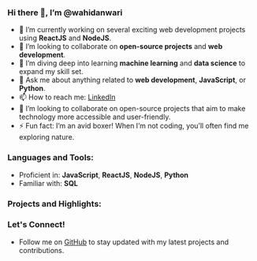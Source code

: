 ### Hi there 👋, I’m @wahidanwari

- 🔭 I’m currently working on several exciting web development projects using **ReactJS** and **NodeJS**.
- 💼 I’m looking to collaborate on **open-source projects** and **web development**.
- 🌱 I’m diving deep into learning **machine learning** and **data science** to expand my skill set.
- 💬 Ask me about anything related to **web development**, **JavaScript**, or **Python**.
- 📫 How to reach me: [LinkedIn](https://www.linkedin.com/in/wahidanwari)
- 🤝 I’m looking to collaborate on open-source projects that aim to make technology more accessible and user-friendly.
- ⚡ Fun fact: I’m an avid boxer! When I’m not coding, you’ll often find me exploring nature.



### Languages and Tools:
- Proficient in: **JavaScript**, **ReactJS**, **NodeJS**, **Python**
- Familiar with: **SQL**

### Projects and Highlights:

### Let's Connect!
- Follow me on [GitHub](https://github.com/wahidanwarigit) to stay updated with my latest projects and contributions.


<!---
wahidanwarigit/wahidanwarigit is a ✨ special ✨ repository because its `README.md` (this file) appears on your GitHub profile.
You can click the Preview link to take a look at your changes.
--->

